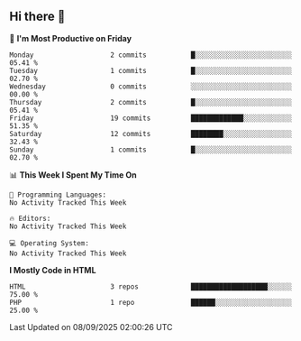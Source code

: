 ## Hi there 👋

<!--START_SECTION:waka-->
📅 **I'm Most Productive on Friday** 

```text
Monday                   2 commits           █░░░░░░░░░░░░░░░░░░░░░░░░   05.41 % 
Tuesday                  1 commits           █░░░░░░░░░░░░░░░░░░░░░░░░   02.70 % 
Wednesday                0 commits           ░░░░░░░░░░░░░░░░░░░░░░░░░   00.00 % 
Thursday                 2 commits           █░░░░░░░░░░░░░░░░░░░░░░░░   05.41 % 
Friday                   19 commits          █████████████░░░░░░░░░░░░   51.35 % 
Saturday                 12 commits          ████████░░░░░░░░░░░░░░░░░   32.43 % 
Sunday                   1 commits           █░░░░░░░░░░░░░░░░░░░░░░░░   02.70 % 
```


📊 **This Week I Spent My Time On** 

```text
💬 Programming Languages: 
No Activity Tracked This Week

🔥 Editors: 
No Activity Tracked This Week

💻 Operating System: 
No Activity Tracked This Week
```

**I Mostly Code in HTML** 

```text
HTML                     3 repos             ███████████████████░░░░░░   75.00 % 
PHP                      1 repo              ██████░░░░░░░░░░░░░░░░░░░   25.00 % 
```




 Last Updated on 08/09/2025 02:00:26 UTC
<!--END_SECTION:waka-->

